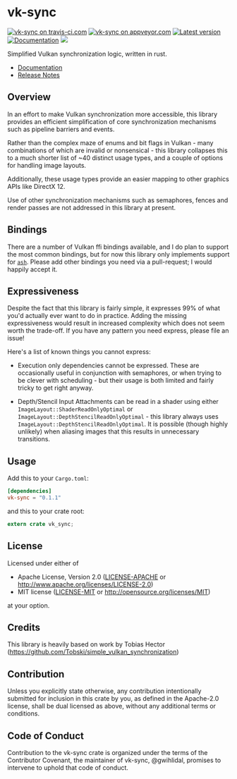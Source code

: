vk-sync
========

[![vk-sync on travis-ci.com](https://travis-ci.com/gwihlidal/vk-sync-rs.svg?branch=master)](https://travis-ci.com/gwihlidal/vk-sync-rs)
[![vk-sync on appveyor.com](https://ci.appveyor.com/api/projects/status/9so5ab02cqyba843/branch/master?svg=true)](https://ci.appveyor.com/project/gwihlidal/vk-sync-rs/branch/master)
[![Latest version](https://img.shields.io/crates/v/vk-sync.svg)](https://crates.io/crates/vk-sync)
[![Documentation](https://docs.rs/vk-sync/badge.svg)](https://docs.rs/vk-sync)
[![](https://tokei.rs/b1/github/gwihlidal/vk-sync-rs)](https://github.com/gwihlidal/vk-sync-rs)

Simplified Vulkan synchronization logic, written in rust.

- [Documentation](https://docs.rs/vk-sync)
- [Release Notes](https://github.com/gwihlidal/vk-sync-rs/releases)

## Overview

In an effort to make Vulkan synchronization more accessible, this library provides an efficient simplification of core synchronization mechanisms such as pipeline barriers and events.

Rather than the complex maze of enums and bit flags in Vulkan - many combinations of which are invalid or nonsensical - this library collapses this to a much shorter list of ~40 distinct usage types, and a couple of options for handling image layouts.

Additionally, these usage types provide an easier mapping to other graphics APIs like DirectX 12.

Use of other synchronization mechanisms such as semaphores, fences and render passes are not addressed in this library at present.

## Bindings

There are a number of Vulkan ffi bindings available, and I do plan to support the most common bindings, but for now this library only implements support for [`ash`](https://crates.io/crates/ash). Please add other bindings you need via a pull-request; I would happily accept it.

## Expressiveness

Despite the fact that this library is fairly simple, it expresses 99% of what you'd actually ever want to do in practice. Adding the missing expressiveness would result in increased complexity which does not seem worth the trade-off. If you have any pattern you need express, please file an issue!

Here's a list of known things you cannot express:

* Execution only dependencies cannot be expressed. These are occasionally useful in conjunction with semaphores, or when trying to be clever with scheduling - but their usage is both limited and fairly tricky to get right anyway.

* Depth/Stencil Input Attachments can be read in a shader using either `ImageLayout::ShaderReadOnlyOptimal` or `ImageLayout::DepthStencilReadOnlyOptimal` - this library always uses `ImageLayout::DepthStencilReadOnlyOptimal`. It is possible (though highly unlikely) when aliasing images that this results in unnecessary transitions.

## Usage

Add this to your `Cargo.toml`:

```toml
[dependencies]
vk-sync = "0.1.1"
```

and this to your crate root:

```rust
extern crate vk_sync;
```

## License

Licensed under either of

 * Apache License, Version 2.0 ([LICENSE-APACHE](LICENSE-APACHE) or http://www.apache.org/licenses/LICENSE-2.0)
 * MIT license ([LICENSE-MIT](LICENSE-MIT) or http://opensource.org/licenses/MIT)

at your option.

## Credits

This library is heavily based on work by Tobias Hector (https://github.com/Tobski/simple_vulkan_synchronization) 

## Contribution

Unless you explicitly state otherwise, any contribution intentionally submitted
for inclusion in this crate by you, as defined in the Apache-2.0 license, shall
be dual licensed as above, without any additional terms or conditions.

## Code of Conduct

Contribution to the vk-sync crate is organized under the terms of the
Contributor Covenant, the maintainer of vk-sync, @gwihlidal, promises to
intervene to uphold that code of conduct.